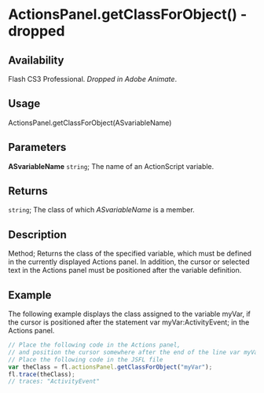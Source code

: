 # ActionsPanel.getClassForObject() - dropped

## Availability

Flash CS3 Professional. *Dropped in Adobe Animate*.

## Usage

ActionsPanel.getClassForObject(ASvariableName)

## Parameters

**ASvariableName** `string`; The name of an ActionScript variable.

## Returns

`string`; The class of which *ASvariableName* is a member.

## Description

Method; Returns the class of the specified variable, which must be defined in the currently displayed Actions panel. In addition, the cursor or selected text in the Actions panel must be positioned after the variable definition.

## Example

The following example displays the class assigned to the variable myVar, if the cursor is positioned after the statement var myVar:ActivityEvent; in the Actions panel.

```javascript
// Place the following code in the Actions panel,
// and position the cursor somewhere after the end of the line var myVar:ActivityEvent;
// Place the following code in the JSFL file
var theClass = fl.actionsPanel.getClassForObject("myVar");
fl.trace(theClass);
// traces: "ActivityEvent"
```
